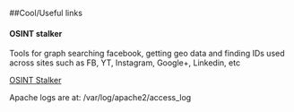 ##Cool/Useful links

#### OSINT stalker

Tools for graph searching facebook, getting geo data and finding IDs used across sites such as FB, YT, Instagram, Google+, Linkedin, etc

[OSINT Stalker](https://github.com/milo2012/osintstalker)

Apache logs are at: /var/log/apache2/access_log 
